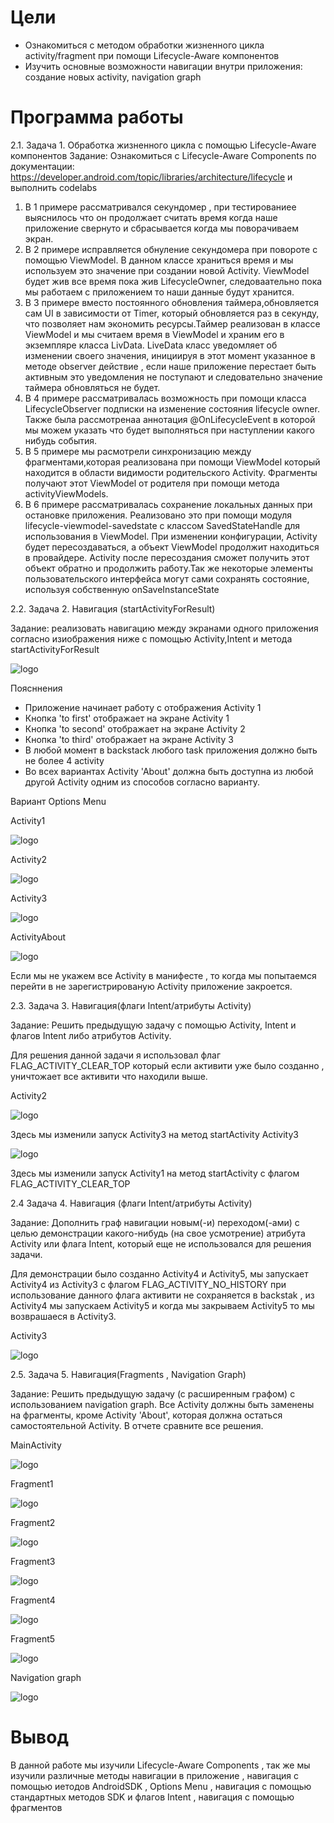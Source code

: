 # Цели
 - Ознакомиться с методом обработки жизненного цикла activity/fragment при помощи Lifecycle-Aware компонентов
 - Изучить основные возможности навигации внутри приложения: создание новых activity, navigation graph
# Программа работы
2.1. Задача 1. Обработка жизненного цикла с помощью Lifecycle-Aware компонентов
Задание: Ознакомиться с Lifecycle-Aware Components по документации: https://developer.android.com/topic/libraries/architecture/lifecycle и выполнить codelabs

1. В 1 примере рассматривался секундомер , при тестированиее выяснилось что он продолжает считать время когда наше приложение свернуто и сбрасывается когда мы поворачиваем экран.
2. В 2 примере исправляется обнуление секундомера при повороте с помощью ViewModel. В данном классе храниться время и мы используем это значение при создании новой Activity. ViewModel будет жив все время пока жив LifecycleOwner, следоваательно пока мы работаем с приложением то наши данные будут хранится.
3. В 3 примере вместо постоянного обновления таймера,обновляется сам UI в зависимости от Timer, который обновляется раз в секунду, что позволяет нам экономить ресурсы.Таймер реализован в классе ViewModel и мы считаем время в ViewModel и храним его в экземпляре класса LivData. LiveData класс уведомляет об изменении своего значения, инициируя в этот момент указанное в методе observer действие , если наше приложение перестает быть активным это уведомления не поступают и следовательно значение таймера обновляться не будет.
4. В 4 примере рассматривалась возможность при помощи класса LifecycleObserver подписки на изменение состояния lifecycle owner. Также была рассмотренаа аннотация @OnLifecycleEvent в которой мы можем указать что будет выполняться при наступлении какого нибудь события.
5. В 5 примере мы расмотрели синхронизацию между фрагментами,которая реализована при помощи ViewModel который находится в области видимости родительского Activity. Фрагменты получают этот ViewModel от родителя при помощи метода activityViewModels.
6. В 6 примере рассматривалась сохранение локальных данных при остановке приложения. Реализовано это при помощи модуля lifecycle-viewmodel-savedstate с классом SavedStateHandle для использования в ViewModel. При изменении конфигурации, Activity будет пересоздаваться, а объект ViewModel продолжит находиться в провайдере. Activity после пересоздания сможет получить этот объект обратно и продолжить работу.Так же некоторые элементы пользовательского интерфейса могут сами сохранять состояние, используя собственную onSaveInstanceState

2.2. Задача 2. Навигация (startActivityForResult)

Задание: реализовать навигацию между экранами одного приложения согласно изиображения ниже с помощью Activity,Intent и метода startActivityForResult

![logo](https://i.ibb.co/TBpXnxS/image.png)

Поясннения
- Приложение начинает работу с отображения Activity 1
- Кнопка 'to first' отображает на экране Activity 1
- Кнопка 'to second' отображает на экране Activity 2
- Кнопка 'to third' отображает на экране Activity 3
- В любой момент в backstack любого task приложения должно быть не более 4 activity
- Во всех вариантах Activity 'About' должна быть доступна из любой другой Activity одним из способов согласно варианту.

Вариант Options Menu

Activity1

![logo](https://i.ibb.co/sWG7yFz/image.png)

Activity2

![logo](https://i.ibb.co/J3PGDrY/image.png)

Activity3

![logo](https://i.ibb.co/HNhZr90/image.png)

ActivityAbout

![logo](https://i.ibb.co/2k7SQb4/image.png)

Если мы не укажем все Activity в манифесте , то когда мы попытаемся перейти в не зарегистрированую Activity приложение закроется.

2.3. Задача 3. Навигация(флаги Intent/атрибуты Activity)

Задание: Решить предыдущую задачу с помощью Activity, Intent и флагов Intent либо атрибутов Activity.

Для решения данной задачи я использовал флаг FLAG_ACTIVITY_CLEAR_TOP который если активити уже было созданно , уничтожает все активити что находили выше.

Activity2

![logo](https://i.ibb.co/Tbmq7Yw/image.png)

Здесь мы изменили запуск Activity3  на метод startActivity
Activity3

![logo](https://i.ibb.co/tBBySRh/image.png)

Здесь мы изменили запуск Activity1  на метод startActivity c флагом FLAG_ACTIVITY_CLEAR_TOP

2.4 Задача 4. Навигация (флаги Intent/атрибуты Activity)

Задание: Дополнить граф навигации новым(-и) переходом(-ами) с целью демонстрации какого-нибудь (на свое усмотрение) атрибута Activity или флага Intent, который еще не использовался для решения задачи. 

Для демонстрации было созданно Activity4 и Activity5, мы запускает Activity4 из Activity3 с флагом FLAG_ACTIVITY_NO_HISTORY при использование данного флага активити не сохраняется в backstak , из Activity4 мы запускаем Activity5 и когда мы закрываем Activity5 то мы возврашаеся в Activity3.

Activity3

![logo](https://i.ibb.co/Kbn2ZzR/image.png)

2.5. Задача 5. Навигация(Fragments , Navigation Graph)

Задание: Решить предыдущую задачу (с расширенным графом) с использованием navigation graph. Все Activity должны быть заменены на фрагменты, кроме Activity 'About', которая должна остаться самостоятельной Activity. В отчете сравните все решения.

MainActivity

![logo](https://i.ibb.co/L9DqdsP/image.png)

Fragment1

![logo](https://i.ibb.co/WyW3HxS/image.png)

Fragment2

![logo](https://i.ibb.co/dDHrZkf/image.png)

Fragment3

![logo](https://i.ibb.co/85Fpp9p/image.png)

Fragment4

![logo](https://i.ibb.co/LP455bC/image.png)

Fragment5

![logo](https://i.ibb.co/NY15Pw6/image.png)

Navigation graph

![logo](https://i.ibb.co/frKh8hr/image.png)

# Вывод
В данной работе мы изучили Lifecycle-Aware Components , так же мы изучили различные методы навигации в приложение , навигация с помощью иетодов AndroidSDK , Options Menu , навигация с помощью стандартных методов SDK  и флагов Intent , навигация с помощью фрагментов
